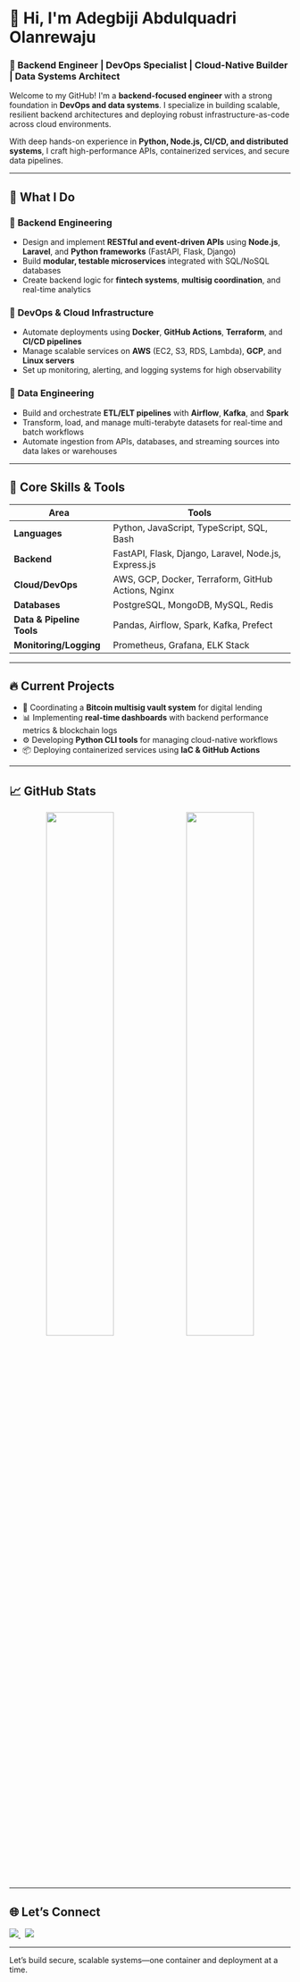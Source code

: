 # 👋 Hi, I'm Adegbiji Abdulquadri Olanrewaju

### 🚀 Backend Engineer | DevOps Specialist | Cloud-Native Builder | Data Systems Architect

Welcome to my GitHub! I'm a **backend-focused engineer** with a strong foundation in **DevOps and data systems**. I specialize in building scalable, resilient backend architectures and deploying robust infrastructure-as-code across cloud environments.

With deep hands-on experience in **Python, Node.js, CI/CD, and distributed systems**, I craft high-performance APIs, containerized services, and secure data pipelines.

---

## 💼 What I Do

### 🔹 **Backend Engineering**
- Design and implement **RESTful and event-driven APIs** using **Node.js**, **Laravel**, and **Python frameworks** (FastAPI, Flask, Django)
- Build **modular, testable microservices** integrated with SQL/NoSQL databases
- Create backend logic for **fintech systems**, **multisig coordination**, and real-time analytics

### 🔹 **DevOps & Cloud Infrastructure**
- Automate deployments using **Docker**, **GitHub Actions**, **Terraform**, and **CI/CD pipelines**
- Manage scalable services on **AWS** (EC2, S3, RDS, Lambda), **GCP**, and **Linux servers**
- Set up monitoring, alerting, and logging systems for high observability

### 🔹 **Data Engineering**
- Build and orchestrate **ETL/ELT pipelines** with **Airflow**, **Kafka**, and **Spark**
- Transform, load, and manage multi-terabyte datasets for real-time and batch workflows
- Automate ingestion from APIs, databases, and streaming sources into data lakes or warehouses

---

## 🧠 Core Skills & Tools

| Area | Tools |
|------|-------|
| **Languages** | Python, JavaScript, TypeScript, SQL, Bash |
| **Backend** | FastAPI, Flask, Django, Laravel, Node.js, Express.js |
| **Cloud/DevOps** | AWS, GCP, Docker, Terraform, GitHub Actions, Nginx |
| **Databases** | PostgreSQL, MongoDB, MySQL, Redis |
| **Data & Pipeline Tools** | Pandas, Airflow, Spark, Kafka, Prefect |
| **Monitoring/Logging** | Prometheus, Grafana, ELK Stack |

---

## 🔥 Current Projects

- 🏦 Coordinating a **Bitcoin multisig vault system** for digital lending
- 📊 Implementing **real-time dashboards** with backend performance metrics & blockchain logs
- ⚙️ Developing **Python CLI tools** for managing cloud-native workflows
- 📦 Deploying containerized services using **IaC & GitHub Actions**

---

## 📈 GitHub Stats

<div align="center">
  <img src="https://github-readme-stats.vercel.app/api?username=harbdhulquadri&show_icons=true&theme=radical" width="49%" />
  <img src="https://github-readme-stats.vercel.app/api/top-langs/?username=harbdhulquadri&layout=compact&theme=radical" width="49%" />
</div>

---

## 🌐 Let’s Connect

<a href="https://www.linkedin.com/in/adegbiji" target="_blank">
    <img src="https://img.shields.io/badge/LinkedIn-%230077B5.svg?&style=for-the-badge&logo=linkedin&logoColor=white"/>
</a>
&nbsp;
<a href="mailto:adegbijiquadri@gmail.com">
    <img src="https://img.shields.io/badge/email-D14836?style=for-the-badge&logo=gmail&logoColor=white"/>
</a>

---

Let’s build secure, scalable systems—one container and deployment at a time.
